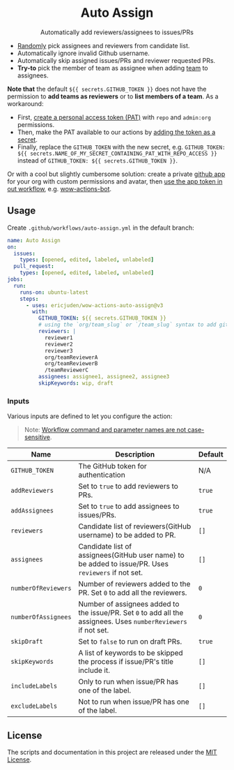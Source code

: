 <h1 align="center">Auto Assign</h1>
<p align="center">Automatically add reviewers/assignees to issues/PRs</p>

- [Randomly](https://lodash.com/docs/#sampleSize) pick assignees and reviewers from candidate list.
- Automatically ignore invalid Github username.
- Automatically skip assigned issues/PRs and reviewer requested PRs.
- **Try-to** pick the member of team as assignee when adding [team](https://docs.github.com/en/organizations/organizing-members-into-teams/about-teams) to assignees.

**Note that** the default `${{ secrets.GITHUB_TOKEN }}` does not have the permission to **add teams as reviewers** or to **list members of a team**. As a workaround:

  - First, [create a personal access token (PAT)](https://docs.github.com/en/authentication/keeping-your-account-and-data-secure/creating-a-personal-access-token) with `repo` and `admin:org` permissions.
  - Then, make the PAT available to our actions by [adding the token as a secret](https://docs.github.com/en/actions/security-guides/encrypted-secrets).
  - Finally, replace the `GITHUB_TOKEN` with the new secret, e.g. `GITHUB_TOKEN: ${{ secrets.NAME_OF_MY_SECRET_CONTAINING_PAT_WITH_REPO_ACCESS }}` instead of `GITHUB_TOKEN: ${{ secrets.GITHUB_TOKEN }}`.

Or with a cool but slightly cumbersome solution: create a private [github app](https://probot.github.io/) for your org with custom permissions and avatar, then [use the app token in out workflow](https://github.com/wow-actions/use-app-token), e.g. [wow-actions-bot](https://github.com/apps/wow-actions-bot).

## Usage

Create `.github/workflows/auto-assign.yml` in the default branch:

```yaml
name: Auto Assign
on:
  issues:
    types: [opened, edited, labeled, unlabeled]
  pull_request:
    types: [opened, edited, labeled, unlabeled]
jobs:
  run:
    runs-on: ubuntu-latest
    steps:
      - uses: ericjuden/wow-actions-auto-assign@v3
        with:
          GITHUB_TOKEN: ${{ secrets.GITHUB_TOKEN }}
          # using the `org/team_slug` or `/team_slug` syntax to add git team as reviewers
          reviewers: |
            reviewer1
            reviewer2
            reviewer3
            org/teamReviewerA
            org/teamReviewerB
            /teamReviewerC
          assignees: assignee1, assignee2, assignee3
          skipKeywords: wip, draft
```

### Inputs

Various inputs are defined to let you configure the action:

> Note: [Workflow command and parameter names are not case-sensitive](https://docs.github.com/en/free-pro-team@latest/actions/reference/workflow-commands-for-github-actions#about-workflow-commands).

| Name                | Description                                                                                                     | Default |
|---------------------|-----------------------------------------------------------------------------------------------------------------|---------|
| `GITHUB_TOKEN`      | The GitHub token for authentication                                                                             | N/A     |
| `addReviewers`      | Set to `true` to add reviewers to PRs.                                                                          | `true`  |
| `addAssignees`      | Set to `true` to add assignees to issues/PRs.                                                                   | `true`  |
| `reviewers`         | Candidate list of reviewers(GitHub username) to be added to PR.                                                 | `[]`    |
| `assignees`         | Candidate list of assignees(GitHub user name) to be added to issue/PR. Uses `reviewers` if not set.             | `[]`    |
| `numberOfReviewers` | Number of reviewers added to the PR. Set `0` to add all the reviewers.                                          | `0`     |
| `numberOfAssignees` | Number of assignees added to the issue/PR. Set `0` to add all the assignees. Uses `numberReviewers` if not set. | `0`     |
| `skipDraft`         | Set to `false` to run on draft PRs.                                                                             | `true`  |
| `skipKeywords`      | A list of keywords to be skipped the process if issue/PR's title include it.                                    | `[]`    |
| `includeLabels`     | Only to run when issue/PR has one of the label.                                                                 | `[]`    |
| `excludeLabels`     | Not to run when issue/PR has one of the label.                                                                  | `[]`    |

## License

The scripts and documentation in this project are released under the [MIT License](LICENSE).
